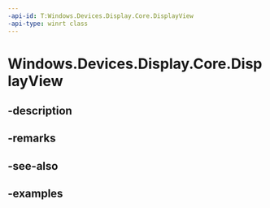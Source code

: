 ```yaml
---
-api-id: T:Windows.Devices.Display.Core.DisplayView
-api-type: winrt class
---
```


<!-- Class syntax.
public class DisplayView 
-->

# Windows.Devices.Display.Core.DisplayView

## -description

## -remarks

## -see-also

## -examples

